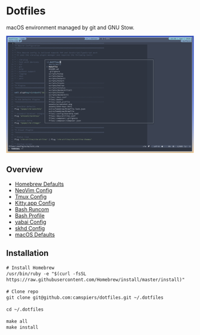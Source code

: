 # Dotfiles

macOS environment managed by git and GNU Stow.

![img](assets/screenshot.png)

## Overview

- [Homebrew Defaults](extra/homebrew/Brewfile)
- [NeoVim Config](files/.config/nvim/init.vim)
- [Tmux Config](files/.tmux.conf)
- [Kitty.app Config](files/.config/kitty/kitty.conf)
- [Bash Runcom](files/.bashrc)
- [Bash Profile](files/.bash_profile)
- [yabai Config](files/.config/yabai/yabairc)
- [skhd Config](files/.config/skhd/skhdrc)
- [macOS Defaults](scripts/macos)

## Installation

```
# Install Homebrew
/usr/bin/ruby -e "$(curl -fsSL https://raw.githubusercontent.com/Homebrew/install/master/install)"

# Clone repo
git clone git@github.com:camspiers/dotfiles.git ~/.dotfiles

cd ~/.dotfiles

make all
make install
```


